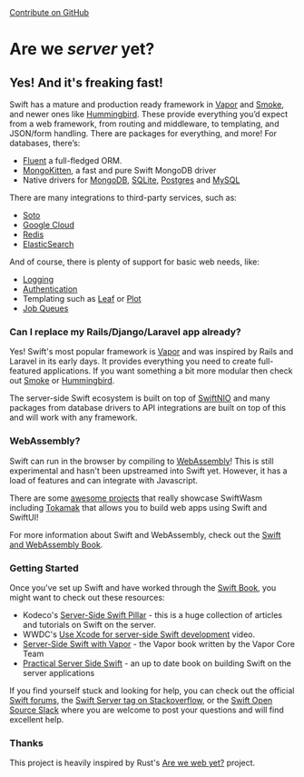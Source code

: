 <div class="github-fork-ribbon-wrapper left">
  <div class="github-fork-ribbon">
    <a href="https://github.com/brokenhandsio/are-we-server-yet" target="_blank">Contribute on GitHub</a>
  </div>
</div>

# Are we _server_ yet?
## Yes! And it's freaking fast!

Swift has a mature and production ready framework in [Vapor](https://www.vapor.codes) and [Smoke](https://github.com/amzn/smoke-framework), and newer ones like [Hummingbird](https://github.com/hummingbird-project/hummingbird). These provide everything you’d expect from a web framework, from routing and middleware, to templating, and JSON/form handling. There are packages for everything, and more! For databases, there’s:

- [Fluent](https://github.com/vapor/fluent-kit) a full-fledged ORM.
- [MongoKitten](https://github.com/orlandos-nl/MongoKitten), a fast and pure Swift MongoDB driver
- Native drivers for [MongoDB](https://github.com/mongodb/mongo-swift-driver), [SQLite](https://github.com/vapor/sqlite-nio), [Postgres](https://github.com/vapor/postgres-nio) and [MySQL](https://github.com/vapor/mysql-nio)

There are many integrations to third-party services, such as:

- [Soto](https://soto.codes)
- [Google Cloud](https://github.com/vapor-community/google-cloud)
- [Redis](https://gitlab.com/mordil/RediStack)
- [ElasticSearch](https://github.com/brokenhandsio/elasticsearch-nio-client)

And of course, there is plenty of support for basic web needs, like:

- [Logging](https://github.com/apple/swift-log)
- [Authentication](https://github.com/vapor/jwt)
- Templating such as [Leaf](https://github.com/vapor/leaf) or [Plot](https://github.com/JohnSundell/Plot)
- [Job Queues](https://github.com/vapor/queues)

### Can I replace my Rails/Django/Laravel app already?

Yes! Swift's most popular framework is [Vapor](https://www.vapor.codes) and was inspired by Rails and Laravel in its early days. It provides everything you need to create full-featured applications. If you want something a bit more modular then check out [Smoke](https://github.com/amzn/smoke-framework) or [Hummingbird](https://github.com/hummingbird-project/hummingbird).

The server-side Swift ecosystem is built on top of [SwiftNIO](https://github.com/apple/swift-nio) and many packages from database drivers to API integrations are built on top of this and will work with any framework.

### WebAssembly?

Swift can run in the browser by compiling to [WebAssembly](https://swiftwasm.org)! This is still experimental and hasn't been upstreamed into Swift yet. However, it has a load of features and can integrate with Javascript. 

There are some [awesome projects](https://github.com/swiftwasm/awesome-swiftwasm) that really showcase SwiftWasm including [Tokamak](https://github.com/TokamakUI/Tokamak) that allows you to build web apps using Swift and SwiftUI!

For more information about Swift and WebAssembly, check out the [Swift and WebAssembly Book](https://book.swiftwasm.org).

### Getting Started

Once you've set up Swift and have worked through the [Swift Book](https://docs.swift.org/swift-book/), you might want to check out these resources:

- Kodeco's [Server-Side Swift Pillar](https://www.kodeco.com/server-side-swift) - this is a huge collection of articles and tutorials on Swift on the server.
- WWDC's [Use Xcode for server-side Swift development](https://developer.apple.com/videos/play/wwdc2022/110360/) video.
- [Server-Side Swift with Vapor](https://www.kodeco.com/books/server-side-swift-with-vapor/v3.0) - the Vapor book written by the Vapor Core Team
- [Practical Server Side Swift](https://theswiftdev.gumroad.com/l/practical-server-side-swift) - an up to date book on building Swift on the server applications

If you find yourself stuck and looking for help, you can check out the official [Swift forums](https://forums.swift.org), the [Swift Server tag on Stackoverflow](https://stackoverflow.com/questions/tagged/swift-server), or the [Swift Open Source Slack](https://join.slack.com/t/swift-server/shared_invite/zt-1a3hxb9r5-8sFU3D7JUvaP5QO1AjSivg) where you are welcome to post your questions and will find excellent help.

### Thanks

This project is heavily inspired by Rust's [Are we web yet?](https://www.arewewebyet.org) project.
